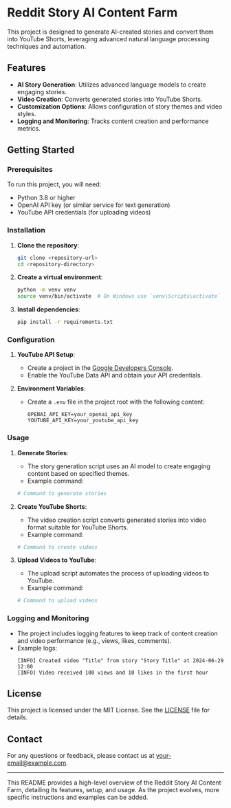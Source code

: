 # Reddit Story AI Content Farm

This project is designed to generate AI-created stories and convert them into YouTube Shorts, leveraging advanced natural language processing techniques and automation.

## Features

- **AI Story Generation**: Utilizes advanced language models to create engaging stories.
- **Video Creation**: Converts generated stories into YouTube Shorts.
- **Customization Options**: Allows configuration of story themes and video styles.
- **Logging and Monitoring**: Tracks content creation and performance metrics.

## Getting Started

### Prerequisites

To run this project, you will need:

- Python 3.8 or higher
- OpenAI API key (or similar service for text generation)
- YouTube API credentials (for uploading videos)

### Installation

1. **Clone the repository**:
    ```bash
    git clone <repository-url>
    cd <repository-directory>
    ```

2. **Create a virtual environment**:
    ```bash
    python -m venv venv
    source venv/bin/activate  # On Windows use `venv\Scripts\activate`
    ```

3. **Install dependencies**:
    ```bash
    pip install -r requirements.txt
    ```

### Configuration

1. **YouTube API Setup**:
    - Create a project in the [Google Developers Console](https://console.developers.google.com/).
    - Enable the YouTube Data API and obtain your API credentials.

2. **Environment Variables**:
    - Create a `.env` file in the project root with the following content:
      ```plaintext
      OPENAI_API_KEY=your_openai_api_key
      YOUTUBE_API_KEY=your_youtube_api_key
      ```

### Usage

1. **Generate Stories**:
    - The story generation script uses an AI model to create engaging content based on specified themes.
    - Example command:
    ```bash
    # Command to generate stories
    ```

2. **Create YouTube Shorts**:
    - The video creation script converts generated stories into video format suitable for YouTube Shorts.
    - Example command:
    ```bash
    # Command to create videos
    ```

3. **Upload Videos to YouTube**:
    - The upload script automates the process of uploading videos to YouTube.
    - Example command:
    ```bash
    # Command to upload videos
    ```

### Logging and Monitoring

- The project includes logging features to keep track of content creation and video performance (e.g., views, likes, comments).
- Example logs:
    ```plaintext
    [INFO] Created video "Title" from story "Story Title" at 2024-06-29 12:00
    [INFO] Video received 100 views and 10 likes in the first hour
    ```

## License

This project is licensed under the MIT License. See the [LICENSE](LICENSE) file for details.

## Contact

For any questions or feedback, please contact us at your-email@example.com.

---

This README provides a high-level overview of the Reddit Story AI Content Farm, detailing its features, setup, and usage. As the project evolves, more specific instructions and examples can be added.
